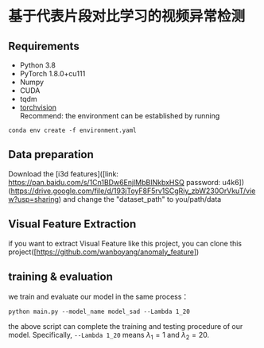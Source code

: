 # 基于代表片段对比学习的视频异常检测

## Requirements
* Python 3.8
* PyTorch 1.8.0+cu111
* Numpy
* CUDA
* tqdm
* [torchvision](http://pytorch.org/)  
Recommend: the environment can be established by running

```
conda env create -f environment.yaml
```

## Data preparation
Download the [i3d features]([link: https://pan.baidu.com/s/1Cn1BDw6EnjlMbBINkbxHSQ password: u4k6])(https://drive.google.com/file/d/193jToyF8F5rv1SCgRiy_zbW230OrVkuT/view?usp=sharing) and change the "dataset_path" to you/path/data

## Visual Feature Extraction
if you want to extract Visual Feature like this project, you can clone this project([https://github.com/wanboyang/anomaly_feature])


## training & evaluation
we train and evaluate our model in the same process：

```
python main.py --model_name model_sad --Lambda 1_20
```

the above script can complete the training and testing procedure of our model. Specifically, ``--Lambda 1_20`` means $\lambda_1 = 1$ and $\lambda_2 = 20$.
